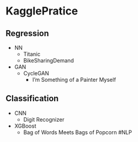 # KagglePratice

## Regression
- NN
    - Titanic
    - BikeSharingDemand
- GAN
    - CycleGAN
        - I’m Something of a Painter Myself

## Classification
- CNN
    - Digit Recognizer
- XGBoost
    - Bag of Words Meets Bags of Popcorn    #NLP
